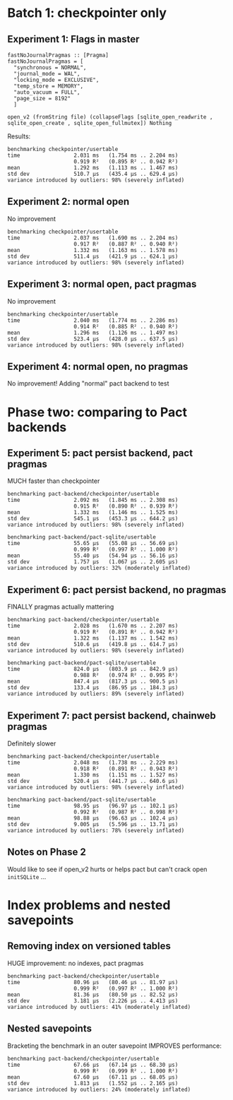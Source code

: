 # Batch 1: checkpointer only

## Experiment 1: Flags in master

```
fastNoJournalPragmas :: [Pragma]
fastNoJournalPragmas = [
  "synchronous = NORMAL",
  "journal_mode = WAL",
  "locking_mode = EXCLUSIVE",
  "temp_store = MEMORY",
  "auto_vacuum = FULL",
  "page_size = 8192"
  ]
```

```
open_v2 (fromString file) (collapseFlags [sqlite_open_readwrite , sqlite_open_create , sqlite_open_fullmutex]) Nothing
```

Results:

```
benchmarking checkpointer/usertable
time                 2.031 ms   (1.754 ms .. 2.204 ms)
                     0.919 R²   (0.895 R² .. 0.942 R²)
mean                 1.292 ms   (1.113 ms .. 1.467 ms)
std dev              510.7 μs   (435.4 μs .. 629.4 μs)
variance introduced by outliers: 98% (severely inflated)
```

## Experiment 2: normal open

No improvement

```
benchmarking checkpointer/usertable
time                 2.037 ms   (1.690 ms .. 2.204 ms)
                     0.917 R²   (0.887 R² .. 0.940 R²)
mean                 1.332 ms   (1.163 ms .. 1.578 ms)
std dev              511.4 μs   (421.9 μs .. 624.1 μs)
variance introduced by outliers: 98% (severely inflated)

```

## Experiment 3: normal open, pact pragmas

No improvement

```
benchmarking checkpointer/usertable
time                 2.040 ms   (1.774 ms .. 2.286 ms)
                     0.914 R²   (0.885 R² .. 0.940 R²)
mean                 1.296 ms   (1.126 ms .. 1.497 ms)
std dev              523.4 μs   (428.0 μs .. 637.5 μs)
variance introduced by outliers: 98% (severely inflated)
```

## Experiment 4: normal open, no pragmas

 No improvement! Adding "normal" pact backend to test

# Phase two: comparing to Pact backends


## Experiment 5: pact persist backend, pact pragmas

MUCH faster than checkpointer

```
benchmarking pact-backend/checkpointer/usertable
time                 2.092 ms   (1.845 ms .. 2.308 ms)
                     0.915 R²   (0.890 R² .. 0.939 R²)
mean                 1.332 ms   (1.146 ms .. 1.525 ms)
std dev              545.1 μs   (453.3 μs .. 644.2 μs)
variance introduced by outliers: 98% (severely inflated)

benchmarking pact-backend/pact-sqlite/usertable
time                 55.65 μs   (55.08 μs .. 56.69 μs)
                     0.999 R²   (0.997 R² .. 1.000 R²)
mean                 55.40 μs   (54.94 μs .. 56.16 μs)
std dev              1.757 μs   (1.067 μs .. 2.605 μs)
variance introduced by outliers: 32% (moderately inflated)
```

## Experiment 6: pact persist backend, no pragmas

FINALLY pragmas actually mattering

```
benchmarking pact-backend/checkpointer/usertable
time                 2.028 ms   (1.670 ms .. 2.207 ms)
                     0.919 R²   (0.891 R² .. 0.942 R²)
mean                 1.322 ms   (1.137 ms .. 1.542 ms)
std dev              510.6 μs   (419.8 μs .. 614.7 μs)
variance introduced by outliers: 98% (severely inflated)

benchmarking pact-backend/pact-sqlite/usertable
time                 824.0 μs   (803.9 μs .. 842.9 μs)
                     0.988 R²   (0.974 R² .. 0.995 R²)
mean                 847.4 μs   (817.3 μs .. 900.5 μs)
std dev              133.4 μs   (86.95 μs .. 184.3 μs)
variance introduced by outliers: 89% (severely inflated)
```

## Experiment 7: pact persist backend, chainweb pragmas

Definitely slower

```
benchmarking pact-backend/checkpointer/usertable
time                 2.048 ms   (1.738 ms .. 2.229 ms)
                     0.918 R²   (0.891 R² .. 0.943 R²)
mean                 1.330 ms   (1.151 ms .. 1.527 ms)
std dev              520.4 μs   (441.7 μs .. 640.6 μs)
variance introduced by outliers: 98% (severely inflated)

benchmarking pact-backend/pact-sqlite/usertable
time                 98.95 μs   (96.97 μs .. 102.1 μs)
                     0.992 R²   (0.987 R² .. 0.998 R²)
mean                 98.88 μs   (96.63 μs .. 102.4 μs)
std dev              9.005 μs   (5.596 μs .. 13.71 μs)
variance introduced by outliers: 78% (severely inflated)
```

## Notes on Phase 2

Would like to see if open_v2 hurts or helps pact but can't crack open `initSQLite` ...

# Index problems and nested savepoints

## Removing index on versioned tables

HUGE improvement: no indexes, pact pragmas

```
benchmarking pact-backend/checkpointer/usertable
time                 80.96 μs   (80.46 μs .. 81.97 μs)
                     0.999 R²   (0.997 R² .. 1.000 R²)
mean                 81.36 μs   (80.50 μs .. 82.52 μs)
std dev              3.181 μs   (2.226 μs .. 4.413 μs)
variance introduced by outliers: 41% (moderately inflated)
```

## Nested savepoints

Bracketing the benchmark in an outer savepoint IMPROVES performance:

```
benchmarking pact-backend/checkpointer/usertable
time                 67.66 μs   (67.14 μs .. 68.30 μs)
                     0.999 R²   (0.999 R² .. 1.000 R²)
mean                 67.60 μs   (67.11 μs .. 68.05 μs)
std dev              1.813 μs   (1.552 μs .. 2.165 μs)
variance introduced by outliers: 24% (moderately inflated)
```
